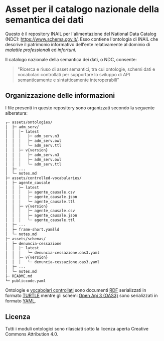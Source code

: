 # Asset per il catalogo nazionale della semantica dei dati
Questo è il repository INAIL per l'alimentazione del National Data Catalog (NDC): https://www.schema.gov.it/.
Esso contiene l'ontologia di INAIL che descrive il patrimonio informativo dell'ente relativamente al dominio di _malattie professionali_ ed  _infortuni_.

Il catalogo nazionale della semantica dei dati, o NDC, consente:
> "Ricerca e riuso di asset semantici, tra cui ontologie, schemi dati e vocabolari controllati per supportare lo sviluppo di API semanticamente e sintatticamente interoperabili"

## Organizzazione delle informazioni

I file presenti in questo repository sono organizzati secondo la seguente alberatura:

```bash
┌─ assets/ontologies/
│  ├─ adm_serv/
│  │  │─ latest
│  │  │   ├─ adm_serv.n3
│  │  │   ├─ adm_serv.owl
│  │  │   └─ adm_serv.ttl
│  │  ├─ v{version}
│  │  │   ├─ adm_serv.n3
│  │  │   ├─ adm_serv.owl
│  │  │   └─ adm_serv.ttl
│  ├─ ...
│  └─ notes.md
├─ assets/controlled-vocabularies/
│  ├─ agente_causale
│  │  ├─ latest
│  │  │   ├─ agente_causale.csv
│  │  │   ├─ agente_causale.json
│  │  │   └─ agente_causale.ttl
│  │  ├─ v{version}
│  │  │   ├─ agente_causale.csv
│  │  │   ├─ agente_causale.json
│  │  │   └─ agente_causale.ttl
│  ├─ ...
│  ├─ frame-short.yamlld
│  └─ notes.md
├─ assets/schemas/
│  ├─ denuncia-cessazione
│  │  ├─ latest
│  │  │   └─ denuncia-cessazione.oas3.yaml
│  │  ├─ v{version}
│  │  │   └─ denuncia-cessazione.oas3.yaml
│  ├─ ...
│  └─ notes.md
├─ README.md
└─ publiccode.yaml
```

Ontologie e [vocabolari controllati](https://www.agid.gov.it/it/dati/vocabolari-controllati) sono documenti [RDF](https://www.w3.org/RDF/) serializzati in formato [TURTLE](https://www.w3.org/TR/turtle/) mentre gli schemi  [Open Api 3 (OAS3)](https://spec.openapis.org/oas/v3.1.0) sono serializzati in formato [YAML](https://yaml.org/).

## Licenza
Tutti i moduli ontologici sono rilasciati sotto la licenza aperta Creative Commons Attribution 4.0.

